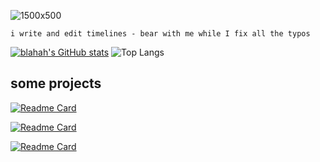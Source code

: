 
![1500x500](https://github.com/user-attachments/assets/0ac456b7-4297-4987-83d0-b50227e342f7)

`i write and edit timelines - bear with me while I fix all the typos`

[![blahah's GitHub stats](https://github-readme-stats.vercel.app/api?username=blahah&theme=neon&show_icons=true)](https://github.com/blahah/github-readme-stats) ![Top Langs](https://github-readme-stats.vercel.app/api/top-langs/?username=blahah&hide_progress=true&theme=neon&show_icons=true&langs_count=10)


## some projects

[![Readme Card](https://github-readme-stats.vercel.app/api/pin/?username=blahah&repo=transrate&theme=neon&show_icons=true)](https://github.com/blahah/transrate)

[![Readme Card](https://github-readme-stats.vercel.app/api/pin/?username=blahah&repo=yunodb&theme=neon&show_icons=true)](https://github.com/blahah/yunodb)

[![Readme Card](https://github-readme-stats.vercel.app/api/pin/?username=blahah&repo=pdf-narcissist&theme=neon&show_icons=true)](https://github.com/blahah/pdf-narcissist)

